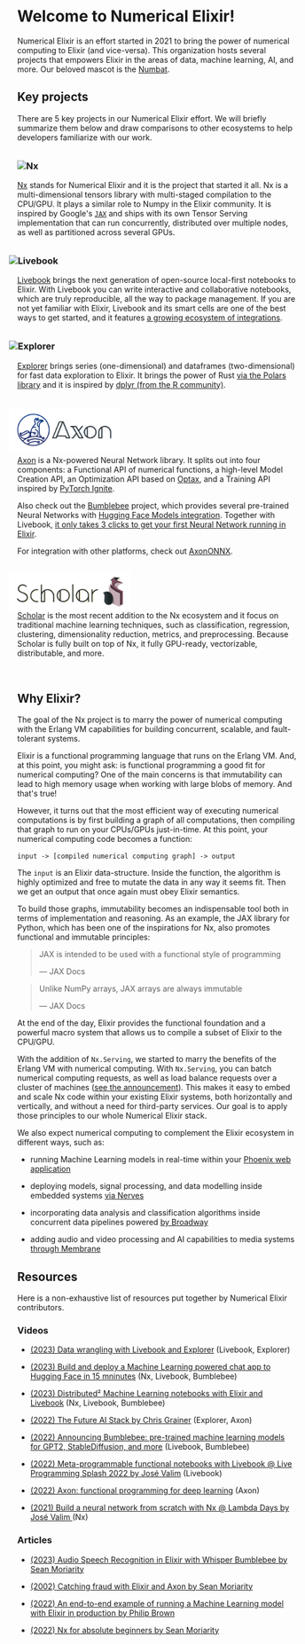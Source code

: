 # Welcome to Numerical Elixir!

Numerical Elixir is an effort started in 2021 to bring the power of numerical computing to Elixir (and vice-versa).
This organization hosts several projects that empowers Elixir in the areas of data, machine learning, AI, and more.
Our beloved mascot is the [Numbat](https://en.wikipedia.org/wiki/Numbat).

## Key projects

There are 5 key projects in our Numerical Elixir effort. We will briefly summarize them below and draw comparisons
to other ecosystems to help developers familiarize with our work.

<h3><img src="https://github.com/elixir-nx/nx/raw/main/nx/nx.png" alt="Nx" width="120" style="margin-top: 10px"></h3>

<a href="https://github.com/elixir-nx/nx">Nx</a> stands for Numerical Elixir and it is the project that started it all.
Nx is a multi-dimensional tensors library with multi-staged compilation to the CPU/GPU. It plays a similar role to Numpy
in the Elixir community. It is inspired by Google's [`JAX`](https://github.com/google/jax) and ships with its own Tensor
Serving implementation that can run concurrently, distributed over multiple nodes, as well as partitioned across several GPUs.

<h3><img src="https://github.com/livebook-dev/livebook/raw/main/static/images/logo-with-text.png" alt="Livebook" width="250" style="margin: 10px 0 -15px -15px"></h3>

<a href="https://livebook.dev/">Livebook</a> brings the next generation of open-source local-first notebooks to Elixir.
With Livebook you can write interactive and collaborative notebooks, which are truly reproducible, all the way to package
management. If you are not yet familiar with Elixir, Livebook and its smart cells are one of the best ways to get started,
and it features [a growing ecosystem of integrations](https://livebook.dev/integrations).

<h3><img src="https://github.com/elixir-nx/explorer/raw/main/explorer.png" alt="Explorer" width="200" style="margin: 10px 0 -15px -15px"></h3>

<a href="https://github.com/elixir-nx/axon">Explorer</a> brings series (one-dimensional) and dataframes (two-dimensional)
for fast data exploration to Elixir. It brings the power of Rust [via the Polars library](https://github.com/pola-rs/polars)
and it is inspired by [dplyr (from the R community)](https://dplyr.tidyverse.org/).

<h3><img src="https://github.com/elixir-nx/axon/raw/main/axon.png" alt="Axon" width="200" style="margin: 10px 0 -15px -15px"></h3>

<a href="https://github.com/elixir-nx/axon">Axon</a> is a Nx-powered Neural Network library. It splits out into four components:
a Functional API of numerical functions, a high-level Model Creation API, an Optimization API based on [Optax](https://github.com/deepmind/optax),
and a Training API inspired by [PyTorch Ignite](https://pytorch.org/ignite/index.html).

Also check out the <a href="https://github.com/elixir-nx/bumblebee">Bumblebee</a> project, which provides several pre-trained
Neural Networks with [Hugging Face Models integration](https://huggingface.co/models). Together with Livebook, [it only takes
3 clicks to get your first Neural Network running in Elixir](https://news.livebook.dev/announcing-bumblebee-gpt2-stable-diffusion-and-more-in-elixir-3Op73O).

For integration with other platforms, check out [AxonONNX](https://github.com/elixir-nx/axon_onnx).

<h3><img src="https://github.com/elixir-nx/scholar/raw/main/images/scholar.png" alt="Scholar" width="220" style="margin: 5px 0 -25px -15px"></h3>

<a href="https://github.com/elixir-nx/scholar">Scholar</a> is the most recent addition to the Nx ecosystem and it focus on
traditional machine learning techniques, such as classification, regression, clustering, dimensionality reduction, metrics,
and preprocessing. Because Scholar is fully built on top of Nx, it fully GPU-ready, vectorizable, distributable, and more.

<br />

## Why Elixir?

The goal of the Nx project is to marry the power of numerical computing with the Erlang VM capabilities for building concurrent,
scalable, and fault-tolerant systems.

Elixir is a functional programming language that runs on the Erlang VM. And, at this point, you might ask: is functional programming
a good fit for numerical computing? One of the main concerns is that immutability can lead to high memory usage when working with
large blobs of memory. And that's true!

However, it turns out that the most efficient way of executing numerical computations is by first building a graph of all computations,
then compiling that graph to run on your CPUs/GPUs just-in-time. At this point, your numerical computing code becomes a function:

    input -> [compiled numerical computing graph] -> output

The `input` is an Elixir data-structure. Inside the function, the algorithm is highly optimized and free to mutate the data in any way
it seems fit. Then we get an output that once again must obey Elixir semantics.

To build those graphs, immutability becomes an indispensable tool both in terms of implementation and reasoning. As an example, the JAX
library for Python, which has been one of the inspirations for Nx, also promotes functional and immutable principles:

> JAX is intended to be used with a functional style of programming
>
> — JAX Docs

> Unlike NumPy arrays, JAX arrays are always immutable
>
> — JAX Docs

At the end of the day, Elixir provides the functional foundation and a powerful macro system that allows us to compile a subset of Elixir to
the CPU/GPU.

With the addition of `Nx.Serving`, we started to marry the benefits of the Erlang VM with numerical computing. With `Nx.Serving`, you can
batch numerical computing requests, as well as load balance requests over a cluster of machines
([see the announcement](https://news.livebook.dev/distributed2-machine-learning-notebooks-with-elixir-and-livebook---launch-week-1---day-2-1aIlaw)).
This makes it easy to embed and scale Nx code within your existing Elixir systems, both horizontally and vertically, and without a need
for third-party services. Our goal is to apply those principles to our whole Numerical Elixir stack.

We also expect numerical computing to complement the Elixir ecosystem in different ways, such as:

  * running Machine Learning models in real-time within your [Phoenix web application](https://phoenixframework.org/)

  * deploying models, signal processing, and data modelling inside embedded systems [via Nerves](https://www.nerves-project.org/)

  * incorporating data analysis and classification algorithms inside concurrent data pipelines powered [by Broadway](https://www.elixir-broadway.org/)

  * adding audio and video processing and AI capabilities to media systems [through Membrane](https://membrane.stream/)

## Resources

Here is a non-exhaustive list of resources put together by Numerical Elixir contributors.

### Videos

  * [(2023) Data wrangling with Livebook and Explorer](https://news.livebook.dev/data-wrangling-in-elixir-with-explorer-the-power-of-rust-the-elegance-of-r---launch-week-1---day-5-1xqwCI) (Livebook, Explorer)

  * [(2023) Build and deploy a Machine Learning powered chat app to Hugging Face in 15 mninutes](https://news.livebook.dev/build-and-deploy-a-whisper-chat-app-to-hugging-face-in-15-minutes---launch-week-1---day-4-wYM0w) (Nx, Livebook, Bumblebee)

  * [(2023) Distributed² Machine Learning notebooks with Elixir and Livebook](https://news.livebook.dev/distributed2-machine-learning-notebooks-with-elixir-and-livebook---launch-week-1---day-2-1aIlaw) (Nx, Livebook, Bumblebee)

  * [(2022) The Future AI Stack by Chris Grainer](https://www.youtube.com/watch?v=Y2Nr4dNu6hI) (Explorer, Axon)

  * [(2022) Announcing Bumblebee: pre-trained machine learning models for GPT2, StableDiffusion, and more](https://news.livebook.dev/announcing-bumblebee-gpt2-stable-diffusion-and-more-in-elixir-3Op73O) (Livebook, Bumblebee)
  
  * [(2022) Meta-programmable functional notebooks with Livebook @ Live Programming Splash 2022 by José Valim](https://www.youtube.com/watch?v=EhSNXWkji6o) (Livebook)
  
  * [(2022) Axon: functional programming for deep learning](https://www.youtube.com/watch?v=NWXSiZ-vi-o) (Axon)

  * [(2021) Build a neural network from scratch with Nx @ Lambda Days by José Valim ](https://www.youtube.com/watch?v=fPKMmJpAGWc) (Nx)
  
### Articles

  * [(2023) Audio Speech Recognition in Elixir with Whisper Bumblebee by Sean Moriarity](https://dockyard.com/blog/2023/03/07/audio-speech-recognition-in-elixir-with-whisper-bumblebee)
  
  * [(2002) Catching fraud with Elixir and Axon by Sean Moriarity](https://dockyard.com/blog/2022/04/07/catching-fraud-with-elixir-and-axon)

  * [(2022) An end-to-end example of running a Machine Learning model with Elixir in production by Philip Brown](https://fly.io/phoenix-files/recognize-digits-using-ml-in-elixir/)
  
  * [(2022) Nx for absolute beginners by Sean Moriarity](https://dockyard.com/blog/2022/03/15/nx-for-absolute-beginners)  
